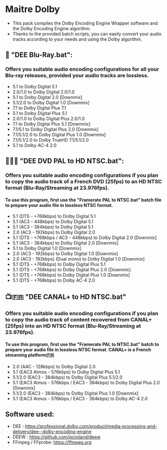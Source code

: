 # Maitre Dolby
- This pack compiles the Dolby Encoding Engine Wrapper software and the Dolby Encoding Engine algorithm. 
- Thanks to the provided batch scripts, you can easily convert your audio tracks according to your needs and using the Dolby algorithm.

## 🔵 "DEE Blu-Ray.bat":
### Offers you suitable audio encoding configurations for all your Blu-ray releases, provided your audio tracks are lossless.
- 5.1         to Dolby Digital 5.1
- 2.0/1.0     to Dolby Digital 2.0/1.0
- 5.1         to Dolby Digital 2.0 [Downmix]
- 5.1/2.0     to Dolby Digital 1.0 [Downmix]
- 7.1         to Dolby Digital Plus 7.1
- 5.1         to Dolby Digital Plus 5.1
- 2.0/1.0     to Dolby Digital Plus 2.0/1.0
- 7.1         to Dolby Digital Plus 5.1 [Downmix]
- 7.1/5.1     to Dolby Digital Plus 2.0 [Downmix]
- 7.1/5.1/2.0 to Dolby Digital Plus 1.0 [Downmix]
- 7.1/5.1/2.0 to Dolby TrueHD 7.1/5.1/2.0
- 5.1         to Dolby AC-4 2.0

## 📀🇪🇺 "DEE DVD PAL to HD NTSC.bat":
### Offers you suitable audio encoding configurations if you plan to copy the audio track of a French DVD (25fps) to an HD NTSC format (Blu-Ray/Streaming at 23.976fps).
#### To use this program, first use the "Framerate PAL to NTSC.bat" batch file to prepare your audio file in lossless NTSC format.
- 5.1 (DTS - +768kbps)                 to Dolby Digital 5.1
- 5.1 (AC3 - 448kbps)                  to Dolby Digital 5.1
- 5.1 (AC3 - 384kbps)                  to Dolby Digital 5.1
- 2.0 (AC3 - 192kbps)                  to Dolby Digital 2.0
- 5.1 (DTS - +768kbps / AC3 - 448kbps) to Dolby Digital 2.0 [Downmix]
- 5.1 (AC3 - 384kbps)                  to Dolby Digital 2.0 [Downmix]
- 5.1                                  to Dolby Digital 1.0 [Downmix]
- 2.0 (AC3 - 192kbps)                  to Dolby Digital 1.0 [Downmix]
- 2.0 (AC3 - 192kbps) (Dual mono)      to Dolby Digital 1.0 [Downmix]
- 5.1 (DTS - +768kbps)                 to Dolby Digital Plus 5.1
- 5.1 (DTS - +768kbps)                 to Dolby Digital Plus 2.0 [Downmix]
- 5.1 (DTS - +768kbps)                 to Dolby Digital Plus 1.0 [Downmix]
- 5.1 (DTS - +768kbps)                 to Dolby AC-4 2.0

## 📺🇫🇷 "DEE CANAL+ to HD NTSC.bat"
### Offers you suitable audio encoding configurations if you plan to copy the audio track of content recovered from CANAL+ (25fps) into an HD NTSC format (Blu-Ray/Streaming at 23.976fps).
#### To use this program, first use the "Framerate PAL to NTSC.bat" batch to prepare your audio file in lossless NTSC format. CANAL+ is a French streaming platform🇫🇷
- 2.0 (AAC - 128kbps)                         to Dolby Digital 2.0
- 5.1 (EAC3 Atmos - 576kbps)                  to Dolby Digital Plus 5.1
- 5.1/2.0 (EAC3 - 384kbps)                    to Dolby Digital Plus 5.1/2.0
- 5.1 (EAC3 Atmos - 576kbps / EAC3 - 384kbps) to Dolby Digital Plus 2.0 [Downmix]
- 5.1/2.0 (EAC3 - 384kbps)                    to Dolby Digital Plus 1.0 [Downmix]
- 5.1 (EAC3 Atmos - 576kbps / EAC3 - 384kbps) to Dolby AC-4 2.0

## Software used:
- DEE             : https://professional.dolby.com/product/media-processing-and-delivery/dee--dolby-encoding-engine
- DEEW            : https://github.com/pcroland/deew
- FFmpeg / FFprobe: https://ffmpeg.org
